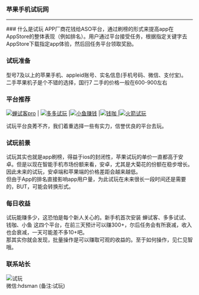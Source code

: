 ### 苹果手机试玩网  
<hr>
### 什么是试玩 
APP厂商花钱给ASO平台，通过刷榜的形式来提高app在AppStore的整体表现（例如排名）。用户通过平台接受任务，根据指定关键字去AppStore下载指定app体验，然后回任务平台领取奖励。

### 试玩准备
型号7及以上的苹果手机、appleid账号、实名信息(手机号码、微信、支付宝)。<br/>
二手苹果机子是个不错的选择，国行7 二手的价格一般在600-900左右

### 平台推荐
[![蝉试客pro](http://shiwan.pro/img/chanshike.jpg)](http://shiwan.pro/chanshike.html "蝉试客")  |  [![多多试玩](http://shiwan.pro/img/duoduoshiwan.png)](http://shiwan.pro/duoduoshiwan.html "多多试玩")  |[![小鱼赚钱](http://shiwan.pro/img/xiaoyuzhuanqian.jpg)](http://shiwan.pro/xiaoyuzhuanqian.html "小鱼赚钱") |[![钱咖](http://shiwan.pro/img/qianka.jpg) ](http://shiwan.pro/qianka.html "钱咖")|[![火箭试玩](http://shiwan.pro/img/huojianshiwan.jpg) ](http://shiwan.pro/huojianshiwan.html "火箭试玩")
 
试玩平台良莠不齐，我们着重选择一些有实力，信誉优良的平台去玩。

### 试玩前景
试玩其实也就是app刷榜，得益于ios的封闭性，苹果试玩的单价一直都高于安卓。但是以现在智能手机市场份额来看，安卓，尤其是大菊花的份额在稳步增长。因此未来的试玩，安卓端和苹果端的价格差距会越来越低。<br/>
但由于App的排名直接影响app用户量，为此试玩在未来很长一段时间还是需要的，BUT，可能会转换形式。

### 每日收益
试玩能赚多少，这恐怕是每个新人关心的。新手机首次安装 蝉试客、多多试试、钱咖、小鱼 这四个平台，在前三天预计可以赚300+，尔后任务会有所衰减，收入也会衰减，一天可能差不多10+吧。<br/>那其实你就会发现，批量操作是可以赚取可观的收益的。至于如何操作，见仁见智哦。

### 联系站长
![试玩](http://shiwan.pro/logo.png)<br/>微信:hdsman (备注:试玩)
